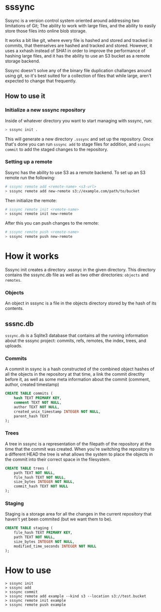 # sssync

Sssync is a version control system oriented around addressing two limitations of Git; The ability to work with large files, and the ability to easily store those files into online blob storage.

It works a bit like git, where every file is hashed and stored and tracked in commits, that themselves are hashed and tracked and stored. However, it uses a xxhash instead of SHA1 in order to improve the performance of hashing large files, and it has the ability to use an S3 bucket as a remote storage backend.

Sssync doesn't solve any of the binary file duplication challanges around using git, so it's best suited for a collection of files that while large, aren't expected to change that frequently.

## How to use it

### Initialize a new sssync repository

Inside of whatever directory you want to start managing with sssync, run:

```bash
> sssync init .
```

This will generate a new directory `.sssync` and set up the repository. Once that's done you can run `sssync add` to stage files for addition, and `sssync commit` to add the staged changes to the repository.

### Setting up a remote

Sssync has the ability to use S3 as a remote backend. To set up an S3 remote run the following:

```bash
# sssync remote add <remote-name> <s3-url>
> sssync remote add new-remote s3://example.com/path/to/bucket
```

Then initialize the remote:

```bash
# sssync remote init <remote-name>
> sssync remote init new-remote
```

After this you can push changes to the remote:

```bash
# sssync remote push <remote-name>
> sssync remote push new-remote
```

# How it works

Sssync init creates a directory .sssnyc in the given directory. This directory contains the sssync.db file as well as two other directories: `objects` and `remotes`.

### Objects

An object in sssync is a file in the objects directory stored by the hash of its contents.

## sssnc.db

`sssync.db` is a Sqlite3 database that contains all the running information about the sssync project: commits, refs, remotes, the index, trees, and uploads.

### Commits

A commit in ssync is a hash constructed of the combined object hashes of all the objects in the repository at that time, a link the commit directlty before it, as well as some meta information about the commit (comment, author, created timestamp)

```sql
CREATE TABLE commits (
    hash TEXT PRIMARY KEY,
    comment TEXT NOT NULL,
    author TEXT NOT NULL,
    created_unix_timestamp INTEGER NOT NULL,
    parent_hash TEXT
);
```

### Trees

A tree in sssync is a representation of the filepath of the repository at the time that the commit was created. When you're switching the repository to a different HEAD the tree is what allows the system to place the objects in the commit into their correct space in the filesystem.

```sql
CREATE TABLE trees (
    path TEXT NOT NULL,
    file_hash TEXT NOT NULL,
    size_bytes INTEGER NOT NULL,
    commit_hash TEXT NOT NULL
);
```

### Staging

Staging is a storage area for all the changes in the current repository that haven't yet been commited (but we want them to be).

```sql
CREATE TABLE staging (
    file_hash TEXT PRIMARY KEY,
    path TEXT NOT NULL,
    size_bytes INTEGER NOT NULL,
    modified_time_seconds INTEGER NOT NULL
);
```

# How to use

```
> sssync init
> sssync add
> sssync commit
> sssync remote add example --kind s3 --location s3://test.bucket
> sssync remote init example
> sssync remote push example
```
